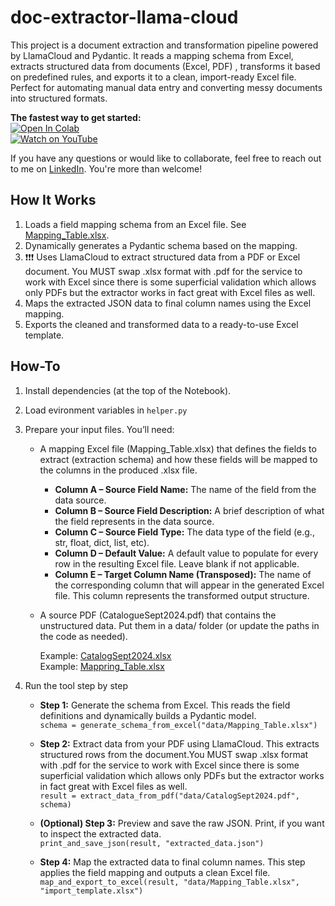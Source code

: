 # doc-extractor-llama-cloud

This project is a document extraction and transformation pipeline powered by LlamaCloud and Pydantic. It reads a mapping schema from Excel, extracts structured data from documents (Excel, PDF) , transforms it based on predefined rules, and exports it to a clean, import-ready Excel file. Perfect for automating manual data entry and converting messy documents into structured formats.

**The fastest way to get started:** <br>
[![Open In Colab](https://colab.research.google.com/assets/colab-badge.svg)](https://colab.research.google.com/drive/1V2Ylzp4swI1ea7j7dv58PJiSEIDGc_aZ?usp=sharing) <br>
[![Watch on YouTube](https://img.shields.io/badge/Watch%20on-YouTube-red?logo=youtube&style=for-the-badge)](https://youtu.be/zKinkcvX-pw)


If you have any questions or would like to collaborate, feel free to reach out to me on [LinkedIn](https://www.linkedin.com/in/jenya-stoeva-60477249/). You're more than welcome!

## How It Works
1. Loads a field mapping schema from an Excel file. See [Mapping_Table.xlsx](https://github.com/jenyss/doc-extractor-llama-cloud/blob/main/data/Mapping_Table.xlsx).
2. Dynamically generates a Pydantic schema based on the mapping.
3. ❗❗❗ Uses LlamaCloud to extract structured data from a PDF or Excel document. You MUST swap .xlsx format with .pdf for the service to work with Excel since there is some superficial validation which allows only PDFs but the extractor works in fact great with Excel files as well.
4. Maps the extracted JSON data to final column names using the Excel mapping.
5. Exports the cleaned and transformed data to a ready-to-use Excel template.

## How-To
1. Install dependencies (at the top of the Notebook).
2. Load evironment variables in ```helper.py```
3. Prepare your input files. You’ll need:

   * A mapping Excel file (Mapping_Table.xlsx) that defines the fields to extract (extraction schema) and how these fields will be mapped to the columns in the produced .xlsx file.
     * **Column A – Source Field Name:**
       The name of the field from the data source. 
     * **Column B – Source Field Description:**
       A brief description of what the field represents in the data source.
     * **Column C – Source Field Type:**
       The data type of the field (e.g., str, float, dict, list, etc).
     * **Column D – Default Value:**
       A default value to populate for every row in the resulting Excel file. Leave blank if not applicable.
     * **Column E – Target Column Name (Transposed):**
       The name of the corresponding column that will appear in the generated Excel file. This column represents the transformed output structure.

   * A source PDF (CatalogueSept2024.pdf) that contains the unstructured data. Put them in a data/ folder (or update the paths in the code as needed).
  
      Example: [CatalogSept2024.xlsx](https://github.com/jenyss/doc-extractor-llama-cloud/blob/main/data/CatalogSept2024.xlsx)<br>
      Example: [Mappring_Table.xlsx](https://github.com/jenyss/doc-extractor-llama-cloud/blob/main/data/Mapping_Table.xlsx)

4. Run the tool step by step
   * **Step 1:** Generate the schema from Excel. This reads the field definitions and dynamically builds a Pydantic model.<br>
     ```schema = generate_schema_from_excel("data/Mapping_Table.xlsx")```<br>
     
   * **Step 2:** Extract data from your PDF using LlamaCloud. This extracts structured rows from the document.You MUST swap .xlsx format with .pdf for the service to work with Excel since there is some superficial   validation which allows only PDFs but the extractor works in fact great with Excel files as well.<br>
     ```result = extract_data_from_pdf("data/CatalogSept2024.pdf", schema)```<br>
     
   * **(Optional) Step 3:** Preview and save the raw JSON. Print, if you want to inspect the extracted data.<br>
     ```print_and_save_json(result, "extracted_data.json")```<br>
     
   * **Step 4:** Map the extracted data to final column names. This step applies the field mapping and outputs a clean Excel file.<br>
     ```map_and_export_to_excel(result, "data/Mapping_Table.xlsx", "import_template.xlsx")```

